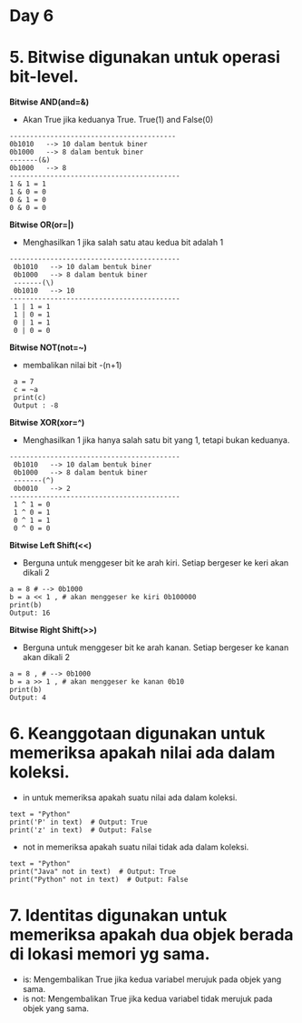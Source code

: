 # Day 6 
# 5. Bitwise digunakan untuk operasi bit-level.
 **Bitwise AND(and=&)**
 - Akan True jika keduanya True. True(1) and False(0)
 ```AND(&)
 -----------------------------------------
 0b1010   --> 10 dalam bentuk biner
 0b1000   --> 8 dalam bentuk biner
 -------(&)
 0b1000   --> 8
------------------------------------------
 1 & 1 = 1
 1 & 0 = 0
 0 & 1 = 0
 0 & 0 = 0
 ```
 **Bitwise OR(or=|)**
 - Menghasilkan 1 jika salah satu atau kedua bit adalah 1
```OR(|)
------------------------------------------
 0b1010   --> 10 dalam bentuk biner
 0b1000   --> 8 dalam bentuk biner
 -------(\)
 0b1010   --> 10
------------------------------------------
 1 | 1 = 1
 1 | 0 = 1
 0 | 1 = 1
 0 | 0 = 0
 ```

 **Bitwise NOT(not=~)**
 - membalikan nilai bit -(n+1)
```NOT(~)
 a = 7
 c = ~a
 print(c)
 Output : -8
 ``` 
 **Bitwise XOR(xor=^)**
 - Menghasilkan 1 jika hanya salah satu bit yang 1, tetapi bukan keduanya.
```XOR(^)
------------------------------------------
 0b1010   --> 10 dalam bentuk biner
 0b1000   --> 8 dalam bentuk biner
 -------(^)
 0b0010   --> 2
------------------------------------------
 1 ^ 1 = 0
 1 ^ 0 = 1
 0 ^ 1 = 1
 0 ^ 0 = 0
```

 **Bitwise Left Shift(<<)**
 - Berguna untuk menggeser bit ke arah kiri. Setiap bergeser ke keri akan dikali 2
```(<<)
a = 8 # --> 0b1000
b = a << 1 , # akan menggeser ke kiri 0b100000
print(b)
Output: 16
```

 **Bitwise Right Shift(>>)**
  - Berguna untuk menggeser bit ke arah kanan. Setiap bergeser ke kanan akan dikali 2
```(>>)
a = 8 , # --> 0b1000 
b = a >> 1 , # akan menggeser ke kanan 0b10
print(b)
Output: 4 
```

# 6. Keanggotaan digunakan untuk memeriksa apakah nilai ada dalam koleksi.
 - in untuk memeriksa apakah suatu nilai ada dalam koleksi.
 ```Dalam string
text = "Python"
print('P' in text)  # Output: True
print('z' in text)  # Output: False
 ```
 - not in memeriksa apakah suatu nilai tidak ada dalam koleksi.
```Dalam string
text = "Python"
print("Java" not in text)  # Output: True
print("Python" not in text)  # Output: False
 ```

# 7. Identitas digunakan untuk memeriksa apakah dua objek berada di lokasi memori yg sama.
- is: Mengembalikan True jika kedua variabel merujuk pada objek yang sama.
- is not: Mengembalikan True jika kedua variabel tidak merujuk pada objek yang sama.
